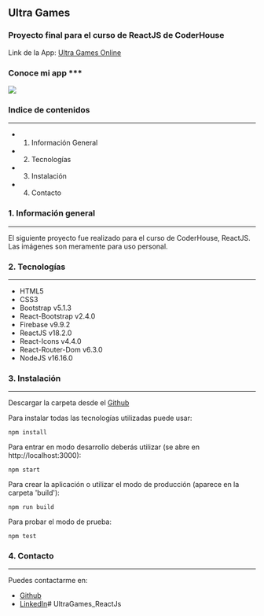 ## **Ultra Games**
### Proyecto final para el curso de ReactJS de CoderHouse

Link de la App: [Ultra Games Online](https://ultra-games-react.netlify.app/)

### **Conoce mi app** ***
![](https://i.ibb.co/125fV5D/Animation21.gif)

### **Indice de contenidos**
---

- 1. Información General
- 2. Tecnologías
- 3. Instalación
- 4. Contacto

### **1. Información general**
---
El siguiente proyecto fue realizado para el curso de CoderHouse, ReactJS. Las imágenes son meramente para uso personal.

### **2. Tecnologías**
---
+ HTML5
+ CSS3
+ Bootstrap v5.1.3
+ React-Bootstrap v2.4.0
+ Firebase v9.9.2
+ ReactJS v18.2.0
+ React-Icons v4.4.0
+ React-Router-Dom v6.3.0
+ NodeJS v16.16.0

### **3. Instalación**
---
Descargar la carpeta desde el [Github](https://github.com/ediegodeorazio/Ultra_Games)

Para instalar todas las tecnologías utilizadas puede usar:
    
    npm install

Para entrar en modo desarrollo deberás utilizar (se abre en http://localhost:3000):
    
    npm start

Para crear la aplicación o utilizar el modo de producción (aparece en la carpeta 'build'):
    
    npm run build

Para probar el modo de prueba:
    
    npm test

### **4. Contacto**
---
Puedes contactarme en:

+ [Github](https://github.com/ediegodeorazio/)
+ [LinkedIn](https://www.linkedin.com/in/enzo-diego-deorazio/)# UltraGames_ReactJs
